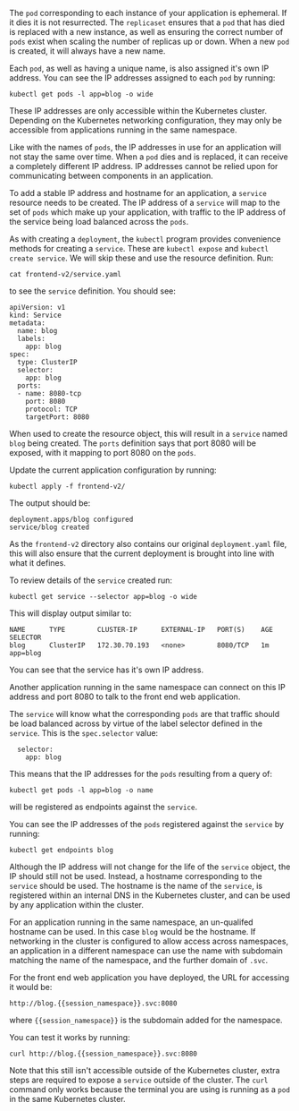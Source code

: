 The `pod` corresponding to each instance of your application is ephemeral. If it dies it is not resurrected. The `replicaset` ensures that a `pod` that has died is replaced with a new instance, as well as ensuring the correct number of `pods` exist when scaling the number of replicas up or down. When a new `pod` is created, it will always have a new name.

Each `pod`, as well as having a unique name, is also assigned it's own IP address. You can see the IP addresses assigned to each `pod` by running:

```execute
kubectl get pods -l app=blog -o wide
```

These IP addresses are only accessible within the Kubernetes cluster. Depending on the Kubernetes networking configuration, they may only be accessible from applications running in the same namespace.

Like with the names of `pods`, the IP addresses in use for an application will not stay the same over time. When a `pod` dies and is replaced, it can receive a completely different IP address. IP addresses cannot be relied upon for communicating between components in an application.

To add a stable IP address and hostname for an application, a `service` resource needs to be created. The IP address of a `service` will map to the set of `pods` which make up your application, with traffic to the IP address of the service being load balanced across the `pods`.

As with creating a `deployment`, the `kubectl` program provides convenience methods for creating a `service`. These are `kubectl expose` and `kubectl create service`. We will skip these and use the resource definition. Run:

```execute
cat frontend-v2/service.yaml
```

to see the `service` definition. You should see:

```
apiVersion: v1
kind: Service
metadata:
  name: blog
  labels:
    app: blog
spec:
  type: ClusterIP
  selector:
    app: blog
  ports:
  - name: 8080-tcp
    port: 8080
    protocol: TCP
    targetPort: 8080
```

When used to create the resource object, this will result in a `service` named `blog` being created. The `ports` definition says that port 8080 will be exposed, with it mapping to port 8080 on the `pods`.

Update the current application configuration by running:

```execute
kubectl apply -f frontend-v2/
```

The output should be:

```
deployment.apps/blog configured
service/blog created
```

As the `frontend-v2` directory also contains our original `deployment.yaml` file, this will also ensure that the current deployment is brought into line with what it defines.

To review details of the `service` created run:

```execute
kubectl get service --selector app=blog -o wide
```

This will display output similar to:

```
NAME      TYPE        CLUSTER-IP      EXTERNAL-IP   PORT(S)    AGE       SELECTOR
blog      ClusterIP   172.30.70.193   <none>        8080/TCP   1m        app=blog
```

You can see that the service has it's own IP address.

Another application running in the same namespace can connect on this IP address and port 8080 to talk to the front end web application.

The `service` will know what the corresponding `pods` are that traffic should be load balanced across by virtue of the label selector defined in the `service`. This is the `spec.selector` value:

```
  selector:
    app: blog
```

This means that the IP addresses for the `pods` resulting from a query of:

```execute
kubectl get pods -l app=blog -o name
```

will be registered as endpoints against the `service`.

You can see the IP addresses of the `pods` registered against the `service` by running:

```execute
kubectl get endpoints blog
```

Although the IP address will not change for the life of the `service` object, the IP should still not be used. Instead, a hostname corresponding to the `service` should be used. The hostname is the name of the `service`, is registered within an internal DNS in the Kubernetes cluster, and can be used by any application within the cluster.

For an application running in the same namespace, an un-qualifed hostname can be used. In this case `blog` would be the hostname. If networking in the cluster is configured to allow access across namespaces, an application in a different namespace can use the name with subdomain matching the name of the namespace, and the further domain of `.svc`.

For the front end web application you have deployed, the URL for accessing it would be:

```
http://blog.{{session_namespace}}.svc:8080
```

where `{{session_namespace}}` is the subdomain added for the namespace.

You can test it works by running:

```execute
curl http://blog.{{session_namespace}}.svc:8080
```

Note that this still isn't accessible outside of the Kubernetes cluster, extra steps are required to expose a `service` outside of the cluster. The `curl` command only works because the terminal you are using is running as a `pod` in the same Kubernetes cluster.
